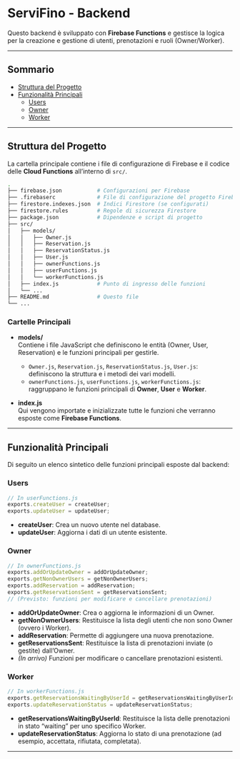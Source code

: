 # ServiFino - Backend

Questo backend è sviluppato con **Firebase Functions** e gestisce la logica per la creazione e gestione di utenti, prenotazioni e ruoli (Owner/Worker).

---

## Sommario

- [Struttura del Progetto](#struttura-del-progetto)
- [Funzionalità Principali](#funzionalità-principali)
    - [Users](#users)
    - [Owner](#owner)
    - [Worker](#worker)

---

## Struttura del Progetto

La cartella principale contiene i file di configurazione di Firebase e il codice delle **Cloud Functions** all’interno di `src/`.

```bash
.
├── firebase.json           # Configurazioni per Firebase
├── .firebaserc             # File di configurazione del progetto Firebase
├── firestore.indexes.json  # Indici Firestore (se configurati)
├── firestore.rules         # Regole di sicurezza Firestore
├── package.json            # Dipendenze e script di progetto
├── src/
│   ├── models/
│   │   ├── Owner.js
│   │   ├── Reservation.js
│   │   ├── ReservationStatus.js
│   │   ├── User.js
│   │   ├── ownerFunctions.js
│   │   ├── userFunctions.js
│   │   └── workerFunctions.js
│   ├── index.js            # Punto di ingresso delle funzioni
│   └── ...
├── README.md               # Questo file
└── ...
```

### Cartelle Principali

- **models/**  
  Contiene i file JavaScript che definiscono le entità (Owner, User, Reservation) e le funzioni principali per gestirle.
    - `Owner.js`, `Reservation.js`, `ReservationStatus.js`, `User.js`: definiscono la struttura e i metodi dei vari modelli.
    - `ownerFunctions.js`, `userFunctions.js`, `workerFunctions.js`: raggruppano le funzioni principali di **Owner**, **User** e **Worker**.

- **index.js**  
  Qui vengono importate e inizializzate tutte le funzioni che verranno esposte come **Firebase Functions**.

---

## Funzionalità Principali

Di seguito un elenco sintetico delle funzioni principali esposte dal backend:

### Users

```js
// In userFunctions.js
exports.createUser = createUser;
exports.updateUser = updateUser;
```

- **createUser**: Crea un nuovo utente nel database.
- **updateUser**: Aggiorna i dati di un utente esistente.

### Owner

```js
// In ownerFunctions.js
exports.addOrUpdateOwner = addOrUpdateOwner;
exports.getNonOwnerUsers = getNonOwnerUsers;
exports.addReservation = addReservation;
exports.getReservationsSent = getReservationsSent;
// (Previsto: funzioni per modificare e cancellare prenotazioni)
```

- **addOrUpdateOwner**: Crea o aggiorna le informazioni di un Owner.
- **getNonOwnerUsers**: Restituisce la lista degli utenti che non sono Owner (ovvero i Worker).
- **addReservation**: Permette di aggiungere una nuova prenotazione.
- **getReservationsSent**: Restituisce la lista di prenotazioni inviate (o gestite) dall’Owner.
- *(In arrivo)* Funzioni per modificare o cancellare prenotazioni esistenti.

### Worker

```js
// In workerFunctions.js
exports.getReservationsWaitingByUserId = getReservationsWaitingByUserId;
exports.updateReservationStatus = updateReservationStatus;
```

- **getReservationsWaitingByUserId**: Restituisce la lista delle prenotazioni in stato “waiting” per uno specifico Worker.
- **updateReservationStatus**: Aggiorna lo stato di una prenotazione (ad esempio, accettata, rifiutata, completata).

---

